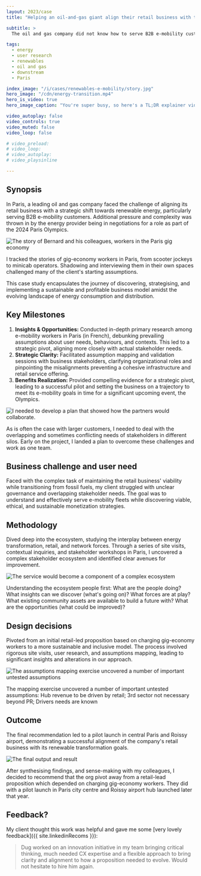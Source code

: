 ```yaml
---
layout: 2023/case
title: "Helping an oil-and-gas giant align their retail business with their renewables transformation"

subtitle: >
  The oil and gas company did not know how to serve B2B e-mobility customers. They needed to learn what service would provide most value to these these fleets while monetising those relationships in a sustainable and ethical way.

tags: 
  - energy
  - user research
  - renewables
  - oil and gas
  - downstream
  - Paris

index_image: "/i/cases/renewables-e-mobility/story.jpg"
hero_image: "/cdn/energy-transition.mp4"
hero_is_video: true
hero_image_caption: "You're super busy, so here's a TL;DR explainer video of this case study. The challenge, the pivot, the outcome:-)"

video_autoplay: false
video_controls: true
video_muted: false
video_loop: false

# video_preload:
# video_loop:
# video_autoplay:
# video_playsinline

---
```


## Synopsis

In Paris, a leading oil and gas company faced the challenge of aligning its retail business with a strategic shift towards renewable energy, particularly serving B2B e-mobility customers. Additional pressure and complexity was thrown in by the energy provider being in negotiations for a role as part of the 2024 Paris Olympics.


![The story of Bernard and his colleagues, workers in the Paris gig economy](/i/cases/renewables-e-mobility/story.jpg)

<p class="imagecaption">
  I tracked the stories of gig-economy workers in Paris, from scooter jockeys to minicab operators. Shadowing and interviewing them in their own spaces challenged many of the client's starting assumptions. 
</p>


This case study encapsulates the journey of discovering, strategising, and implementing a sustainable and profitable business model amidst the evolving landscape of energy consumption and distribution.


## Key Milestones

1. **Insights & Opportunities:** Conducted in-depth primary research among e-mobility workers in Paris (in French), debunking prevailing assumptions about user needs, behaviours, and contexts. This led to a strategic pivot, aligning more closely with actual stakeholder needs.
2. **Strategic Clarity:** Facilitated assumption mapping and validation sessions with business stakeholders, clarifying organizational roles and pinpointing the misalignments preventing a cohesive infrastructure and retail service offering.
3. **Benefits Realization:** Provided compelling evidence for a strategic pivot, leading to a successful pilot and setting the business on a trajectory to meet its e-mobility goals in time for a significant upcoming event, the Olympics.


![I needed to develop a plan that showed how the partners would collaborate.](/i/cases/renewables-e-mobility/plan.jpg)

<p class="imagecaption">
  As is often the case with larger customers, I needed to deal with the overlapping and sometimes conflicting needs of stakeholders in different silos. Early on the project, I landed a plan to overcome these challenges and work as one team.
</p>


## Business challenge and user need

Faced with the complex task of maintaining the retail business' viability while transitioning from fossil fuels, my client struggled with unclear governance and overlapping stakeholder needs. The goal was to understand and effectively serve e-mobility fleets while discovering viable, ethical, and sustainable monetization strategies.


## Methodology

Dived deep into the ecosystem, studying the interplay between energy transformation, retail, and network forces. Through a series of site visits, contextual inquiries, and stakeholder workshops in Paris, I uncovered a complex stakeholder ecosystem and identified clear avenues for improvement.

![The service would become a component of a complex ecosystem](/i/cases/renewables-e-mobility/speculative-design.jpg)

<p class="imagecaption">
  Understanding the ecosystem people first: What are the people doing? What insights can we discover (what's going on)? What forces are at play? What existing community assets are available to build a future with? What are the opportunities (what could be improved)?
</p>


## Design decisions

Pivoted from an initial retail-led proposition based on charging gig-economy workers to a more sustainable and inclusive model. The process involved rigorous site visits, user research, and assumptions mapping, leading to significant insights and alterations in our approach.


![The assumptions mapping exercise uncovered a number of important untested assumptions](/i/cases/renewables-e-mobility/assumptions-map.jpg)

<p class="imagecaption">
  The mapping exercise uncovered a number of important untested assumptions: Hub revenue to be driven by retail; 3rd sector not necessary beyond PR; Drivers needs are known
</p>


## Outcome

The final recommendation led to a pilot launch in central Paris and Roissy airport, demonstrating a successful alignment of the company's retail business with its renewable transformation goals.

![The final output and result](/i/cases/renewables-e-mobility/outcome.jpg)

<p class="imagecaption">
  After synthesising findings, and sense-making with my colleagues, I decided to recommend that the org pivot away from a retail-lead proposition which depended on charging gig-economy workers. They did with a pilot launch in Paris city centre and Roissy airport hub launched later that year.
</p>


## Feedback?

My client thought this work was helpful and gave me some [very lovely feedback]({{ site.linkedinRecoms }}):

>
> Dug worked on an innovation initiative in my team 
> bringing critical thinking, much needed CX expertise 
> and a flexible approach to bring clarity and alignment 
> to how a proposition needed to evolve. 
> Would not hesitate to hire him again.
>


